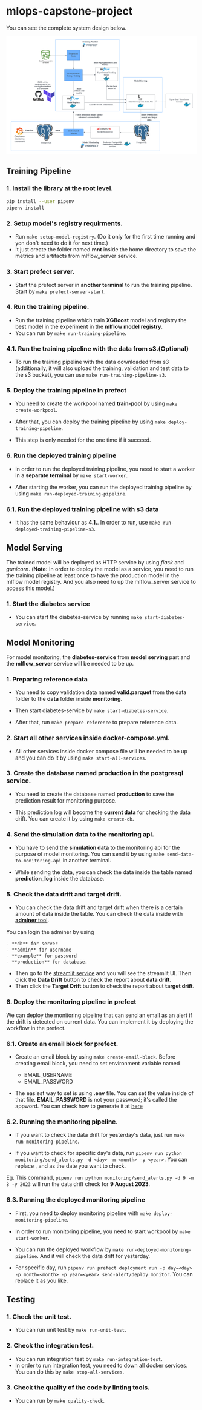 # mlops-capstone-project

You can see the complete system design below.

![drawing|4526x2790](docs/system_design.png)<br>

## Training Pipeline

### 1. Install the library at the root level.

```bash
pip install --user pipenv
pipenv install
```

### 2. Setup model's registry requirments.

- Run `make setup-model-registry`. (Do it only for the first time running and yon don't need to do it for next time.) 
- It just create the folder named **mnt** inside the home directory to save the metrics and artifacts from mlflow_server service.

### 3. Start prefect server.

- Start the prefect server in **another terminal** to run the training pipeline. Start by `make prefect-server-start`.

### 4. Run the training pipeline.

- Run the training pipeline which train **XGBoost** model and registry the best model in the experiment in the **mlflow model registry**. 
- You can run by `make run-training-pipeline`.

### 4.1. Run the training pipeline with the data from s3.(Optional)

- To run the training pipeline with the data downloaded from s3 (additionally, it will also upload the training, validation and test data to the s3 bucket), you can use `make run-training-pipeline-s3`.


### 5. Deploy the training pipeline in prefect

- You need to create the workpool named **train-pool** by using `make create-workpool`. 

- After that, you can deploy the training pipeline by using `make deploy-training-pipeline`.

- This step is only needed for the one time if it succeed.

### 6. Run the deployed training pipeline 

- In order to run the deployed training pipeline, you need to start a worker in a **separate terminal** by `make start-worker`. 

- After starting the worker, you can run the deployed training pipeline by using `make run-deployed-training-pipeline`.

### 6.1. Run the deployed training pipeline  with s3 data

- It has the same behaviour as **4.1.**. In order to run, use `make run-deployed-training-pipeline-s3`.

## Model Serving

The trained model will be deployed as HTTP service by using *flask* and *gunicorn*. (**Note:** In order to deploy the model as a service, you need to run the training pipeline at least once to have the production model in the mlflow model registry. And you also need to up the mlflow_server service to access this model.)

### 1. Start the diabetes service 

- You can start the diabetes-service by running `make start-diabetes-service`.

## Model Monitoring

For model monitoring, the **diabetes-service** from **model serving** part and the **mlflow_server** service will be needed to be up.

### 1. Preparing reference data

- You need to copy validation data named **valid.parquet** from the data folder to the **data** folder inside **monitoring**.

- Then start diabetes-service by `make start-diabetes-service`. 
- After that,  run `make prepare-reference` to prepare reference data.

### 2. Start all other services inside docker-compose.yml.

- All other services inside docker compose file will be needed to be up and you can do it by using `make start-all-services`.

### 3. Create the database named **production** in the postgresql service. 

- You need to create the database named **production** to save the prediction result for monitoring purpose. 

- This prediction log will become the **current data** for checking the data drift. You can create it by using `make create-db`.

### 4. Send the simulation data to the monitoring api.

- You have to send the **simulation data** to the monitoring api for the purpose of model monitoring. You can send it by using `make send-data-to-monitoring-api` in another terminal.

- While sending the data, you can check the data inside the table named **prediction_log** inside the database.

### 5. Check the data drift and target drift.

- You can check the data drift and target drift when there is a certain amount of data inside the table. You can check the data inside with [**adminer** tool](http://localhost:8080). 

You can login the adminer by using 

    - **db** for server
    - **admin** for username
    - **example** for password 
    - **production** for database.

- Then go to the [streamlit service](http://localhost:8501) and you will see the streamlit UI. Then click the **Data Drift** button to check the report about **data drift**. 
- Then click the **Target Drift** button to check the report about **target drift**.

### 6. Deploy the monitoring pipeline in prefect

We can deploy the monitoring pipeline that can send an email as an alert if the drift is detected on current data. You can implement it by deploying the workflow in the prefect.

### 6.1. Create an email block for prefect.

- Create an email block by using `make create-email-block`. Before creating email block, you need to set environment variable named

    - EMAIL_USERNAME
    - EMAIL_PASSWORD

- The easiest way to set is using **.env** file. You can set the value inside of that file. **EMAIL_PASSWORD** is not your password; it's called the appword. You can check how to generate it at [here](https://support.google.com/mail/answer/185833?hl=en)

### 6.2. Running the monitoring pipeline.

- If you want to check the data drift for yesterday's data, just run `make run-monitoring-pipeline`.

- If you want to check for specific day's data, run `pipenv run python monitoring/send_alerts.py -d <day> -m <month> -y <year>`. You can replace <day>, <month> and <year> as the date you want to check.

Eg. This command, `pipenv run python monitoring/send_alerts.py -d 9 -m 8 -y 2023` will run the data drift check for **9 August 2023**. 

### 6.3. Running the deployed monitoring pipeline

- First, you need to deploy monitoring pipeline with `make deploy-monitoring-pipeline`. 

- In order to run monitoring pipeline, you need to start workpool by `make start-worker`.

- You can run the deployed workflow by `make run-deployed-monitoring-pipeline`. And it will check the data drift for yesterday.

- For specific day, run `pipenv run prefect deployment run -p day=<day> -p month=<month> -p year=<year> send-alert/deploy_monitor`. You can replace it as you like.

## Testing

### 1. Check the unit test.

- You can run unit test by `make run-unit-test`.

### 2. Check the integration test.

- You can run integration test by `make run-integration-test`. 
- In order to run integration test, you need to down all docker services. You can do this by `make stop-all-services`.

### 3. Check the quality of the code by linting tools.

- You can run by `make quality-check`.